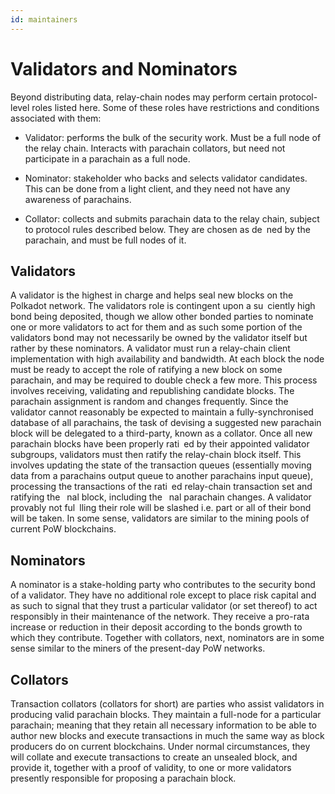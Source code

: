 ```yaml
---
id: maintainers
---
```



# Validators and Nominators

Beyond distributing data, relay-chain nodes may perform certain protocol-level roles listed
here. Some of these roles have restrictions and conditions associated with them:

- Validator: performs the bulk of the security work. Must be a full node of the relay chain.
Interacts with parachain collators, but need not participate in a parachain as a full node.

- Nominator: stakeholder who backs and selects validator candidates. This can
be done from a light client, and they need not have any awareness of parachains.

- Collator: collects and submits parachain data to the relay chain, subject to protocol rules
described below. They are chosen as de ned by the parachain, and must be full nodes of it.

## Validators

A validator is the highest in charge and helps seal new blocks on the Polkadot
network. The validators role is contingent upon a su ciently high bond being deposited, though
we allow other bonded parties to nominate one or more validators to act for them and as such
some portion of the validators bond may not necessarily be owned by the validator itself but
rather by these nominators. A validator must run a relay-chain client implementation with high
availability and bandwidth. At each block the node must be ready to accept the role of ratifying
a new block on some parachain, and may be required to double check a few more. This process
involves receiving, validating and republishing candidate blocks. The parachain assignment is
random and changes frequently. Since the validator cannot reasonably be expected to maintain a
fully-synchronised database of all parachains, the task of devising a suggested new parachain block
will be delegated to a third-party, known as a collator. Once all new parachain blocks have been
properly rati ed by their appointed validator subgroups, validators must then ratify the relay-chain
block itself. This involves updating the state of the transaction queues (essentially moving data
from a parachains output queue to another parachains input queue), processing the transactions of
the rati ed relay-chain transaction set and ratifying the  nal block, including the  nal parachain
changes. A validator provably not ful lling their role will be slashed i.e. part or all of their bond
will be taken. In some sense, validators are similar to the mining pools of current PoW blockchains.

## Nominators

A nominator is a stake-holding party who contributes to the security bond of a
validator. They have no additional role except to place risk capital and as such to signal that they
trust a particular validator (or set thereof) to act responsibly in their maintenance of the network.
They receive a pro-rata increase or reduction in their deposit according to the bonds growth to
which they contribute. Together with collators, next, nominators are in some sense similar to the
miners of the present-day PoW networks.

## Collators

Transaction collators (collators for short) are parties who assist validators in producing valid parachain blocks. 
They maintain a full-node for a particular parachain; meaning that
they retain all necessary information to be able to author new blocks and execute transactions in
much the same way as block producers do on current blockchains. Under normal circumstances,
they will collate and execute transactions to create an unsealed block, and provide it, together
with a proof of validity, to one or more validators presently responsible for proposing a parachain
block.